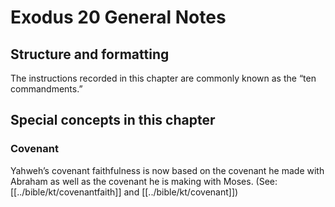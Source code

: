 # Exodus 20 General Notes
## Structure and formatting

The instructions recorded in this chapter are commonly known as the “ten commandments.”

## Special concepts in this chapter

### Covenant
Yahweh’s covenant faithfulness is now based on the covenant he made with Abraham as well as the covenant he is making with Moses. (See: [[../bible/kt/covenantfaith]] and [[../bible/kt/covenant]])